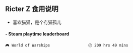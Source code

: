 ## Ricter Z 食用说明
- 喜欢猫猫，是个冇猫孤儿

<!-- steam-box start -->
#### - Steam playtime leaderboard
```text
🎮 World of Warships                 🕘 209 hrs 49 mins
```
<!-- Powered by https://github.com/YouEclipse/steam-box . -->
<!-- steam-box end -->
